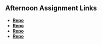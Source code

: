 ## Afternoon Assignment Links

* **[Repo](https://github.com/jakew33/<ASSIGNMENT_REPO>)**
* **[Repo](https://github.com/jakew33/<ASSIGNMENT_REPO>)**
* **[Repo](https://github.com/jakew33/<ASSIGNMENT_REPO>)**
* **[Repo](https://github.com/jakew33/<ASSIGNMENT_REPO>)**
